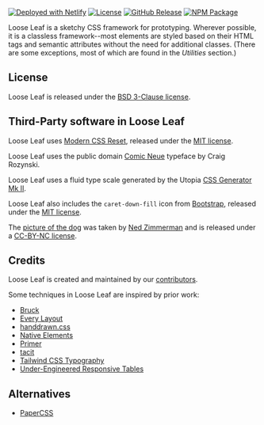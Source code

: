 [![Deployed with Netlify](https://badgen.net/badge/deployed/with%20netlify/cyan)](https://looseleaf.netlify.app)
[![License](https://badgen.net/github/license/loose-leaf)](https://github.com/fluid-project/loose-leaf/blob/main/LICENSE.md)
[![GitHub Release](https://badgen.net/github/release/fluid-project/loose-leaf)](https://github.com/fluid-project/loose-leaf/releases/latest)
[![NPM Package](https://badgen.net/npm/v/loose-leaf)](https://npmjs.com/package/loose-leaf)

Loose Leaf is a sketchy CSS framework for prototyping. Wherever possible, it is a
classless framework--most elements are styled based on their HTML tags and
semantic attributes without the need for additional classes. (There are some
exceptions, most of which are found in the _Utilities_ section.)

## License

Loose Leaf is released under the [BSD 3-Clause license](https://github.com/fluid-project/loose-leaf/blob/main/LICENSE.md).

## Third-Party software in Loose Leaf

Loose Leaf uses [Modern CSS Reset](https://github.com/hankchizljaw/modern-css-reset),
released under the [MIT license](https://github.com/hankchizljaw/modern-css-reset/blob/master/LICENSE).

Loose Leaf uses the public domain [Comic Neue](http://comicneue.com/) typeface by
Craig Rozynski.

Loose Leaf uses a fluid type scale generated by the Utopia [CSS Generator Mk II](https://utopia.fyi/generator-mk-ii/).

Loose Leaf also includes the `caret-down-fill` icon from [Bootstrap](https://icons.getbootstrap.com/icons/caret-down-fill/),
released under the [MIT license](https://github.com/twbs/icons/blob/main/LICENSE.md).

The [picture of the dog](https://looseleaf.netlify.app/assets/images/aisha.jpg)
was taken by [Ned Zimmerman](https://github.com/greatislander) and is released
under a [CC-BY-NC license](https://creativecommons.org/licenses/by-nc/4.0/).

## Credits

Loose Leaf is created and maintained by our [contributors](https://github.com/fluid-project/loose-leaf/graphs/contributors).

Some techniques in Loose Leaf are inspired by prior work:

- [Bruck](https://github.com/Heydon/bruck)
- [Every Layout](https://every-layout.dev/)
- [handdrawn.css](https://fxaeberhard.github.io/handdrawn.css/)
- [Native Elements](https://native-elements.dev/)
- [Primer](https://primer.style/)
- [tacit](https://yegor256.github.io/tacit/)
- [Tailwind CSS Typography](https://tailwindcss-typography.netlify.app/)
- [Under-Engineered Responsive Tables](https://adrianroselli.com/2020/11/under-engineered-responsive-tables.html)

## Alternatives

- [PaperCSS](https://www.getpapercss.com/)
